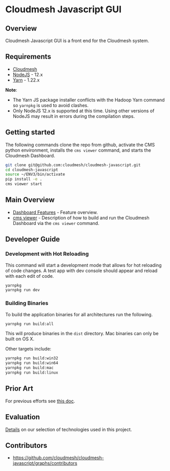 # Cloudmesh Javascript GUI

## Overview

Cloudmesh Javascript GUI is a front end for the Cloudmesh system.

## Requirements

* [Cloudmesh](https://cloudmesh.github.io/cloudmesh-manual/installation/install.html)
* [NodeJS](https://nodejs.org/en/) - 12.x
* [Yarn](https://yarnpkg.com/) - 1.22.x 

**Note**:

* The Yarn JS package installer conflicts with the Hadoop Yarn command so `yarnpkg` is used 
to avoid clashes.
* Only NodeJS 12.x is supported at this time.  Using other versions of NodeJS
may result in errors during the compilation steps.


## Getting started

The following commands clone the repo from github, activate the CMS python environment,
installs the `cms viewer` command, and starts the Cloudmesh Dashboard.

```bash
git clone git@github.com:cloudmesh/cloudmesh-javascript.git
cd cloudmesh-javascript
source ~/ENV3/bin/activate
pip install -e .
cms viewer start
```

## Main Overview

* [Dashboard Features](docs/features.md) - Feature overview.
* [cms viewer](docs/cms_viewer.md) - Description of how to build and run the Cloudmesh Dashboard via the `cms viewer` command.

## Developer Guide

### Development with Hot Reloading

This command will start a development mode that allows for hot reloading
of code changes. A test app with dev console should appear and reload
with each edit of code.

```bash
yarnpkg
yarnpkg run dev
```

### Building Binaries

To build the application binaries for all architectures run the following.

```bash
yarnpkg run build:all
```

This will produce binaries in the `dist` directory.  Mac binaries can
only be built on OS X.

Other targets include:

```bash
yarnpkg run build:win32
yarnpkg run build:win64
yarnpkg run build:mac
yarnpkg run build:linux
``` 
## Prior Art

For previous efforts see [this doc](docs/prior_art.md).

## Evaluation

[Details](./docs/evaluation.md) on our selection of technologies used in this project.

## Contributors

* <https://github.com/cloudmesh/cloudmesh-javascript/graphs/contributors>



